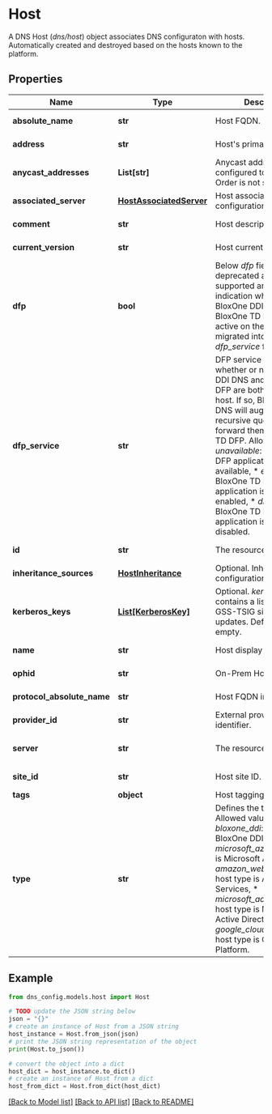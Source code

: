 # Host

A DNS Host (_dns/host_) object associates DNS configuraton with hosts.   Automatically created and destroyed based on the hosts known to the platform.

## Properties

Name | Type | Description | Notes
------------ | ------------- | ------------- | -------------
**absolute_name** | **str** | Host FQDN. | [optional] [readonly] 
**address** | **str** | Host&#39;s primary IP Address. | [optional] [readonly] 
**anycast_addresses** | **List[str]** | Anycast address configured to the host. Order is not significant. | [optional] [readonly] 
**associated_server** | [**HostAssociatedServer**](HostAssociatedServer.md) | Host associated server configuration. | [optional] 
**comment** | **str** | Host description. | [optional] [readonly] 
**current_version** | **str** | Host current version. | [optional] [readonly] 
**dfp** | **bool** | Below _dfp_ field is deprecated and not supported anymore. The indication whether or not BloxOne DDI DNS and BloxOne TD DFP are both active on the host will be migrated into the new _dfp_service_ field. | [optional] [readonly] 
**dfp_service** | **str** | DFP service indicates whether or not BloxOne DDI DNS and BloxOne TD DFP are both active on the host. If so, BloxOne DDI DNS will augment recursive queries and forward them to BloxOne TD DFP. Allowed values:  * _unavailable_: BloxOne TD DFP application is not available,  * _enabled_: BloxOne TD DFP application is available and enabled,  * _disabled_: BloxOne TD DFP application is available but disabled. | [optional] [readonly] 
**id** | **str** | The resource identifier. | [optional] [readonly] 
**inheritance_sources** | [**HostInheritance**](HostInheritance.md) | Optional. Inheritance configuration. | [optional] 
**kerberos_keys** | [**List[KerberosKey]**](KerberosKey.md) | Optional. _kerberos_keys_ contains a list of keys for GSS-TSIG signed dynamic updates.  Defaults to empty. | [optional] 
**name** | **str** | Host display name. | [optional] [readonly] 
**ophid** | **str** | On-Prem Host ID. | [optional] [readonly] 
**protocol_absolute_name** | **str** | Host FQDN in punycode. | [optional] [readonly] 
**provider_id** | **str** | External provider identifier. | [optional] [readonly] 
**server** | **str** | The resource identifier. | [optional] [default to '']
**site_id** | **str** | Host site ID. | [optional] [readonly] 
**tags** | **object** | Host tagging specifics. | [optional] 
**type** | **str** | Defines the type of host. Allowed values:  * _bloxone_ddi_: host type is BloxOne DDI,  * _microsoft_azure_: host type is Microsoft Azure,  * _amazon_web_service_: host type is Amazon Web Services,  * _microsoft_active_directory_: host type is Microsoft Active Directory,  * _google_cloud_platform_: host type is Google Cloud Platform. | [optional] [readonly] 

## Example

```python
from dns_config.models.host import Host

# TODO update the JSON string below
json = "{}"
# create an instance of Host from a JSON string
host_instance = Host.from_json(json)
# print the JSON string representation of the object
print(Host.to_json())

# convert the object into a dict
host_dict = host_instance.to_dict()
# create an instance of Host from a dict
host_from_dict = Host.from_dict(host_dict)
```
[[Back to Model list]](../README.md#documentation-for-models) [[Back to API list]](../README.md#documentation-for-api-endpoints) [[Back to README]](../README.md)


